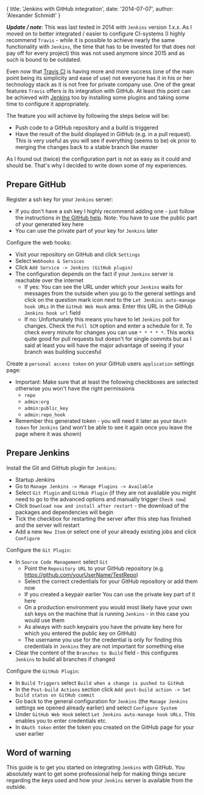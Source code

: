 {
  title: 'Jenkins with GitHub integration',
  date: '2014-07-07',
  author: 'Alexander Schmidt'
}

***Update / note***: This was last tested in 2014 with `Jenkins` version *1.x.x*. As I moved on to better integrated / easier to configure CI-systems (I highly recommend `Travis` - while it is possible to achieve nearly the same functionality with `Jenkins`, the time that has to be invested for that does not pay off for every project) this was not used anymore since 2015 and as such is bound to be outdated.

Even now that [Travis CI](https://travis-ci.org/) is having more and more success (one of the main point being its simplicity and ease of use) not everyone has it in his or her technology stack as it is not free for private company use.
One of the great features `Travis` offers is its integration with GitHub. At least this point can be achieved with [Jenkins](http://jenkins-ci.org/) too by installing some plugins and taking some time to configure it appropriately.

The feature you will achieve by following the steps below will be:

- Push code to a GitHub repository and a build is triggered
- Have the result of the build displayed in GitHub (e.g. in a pull request). This is very useful as you will see if everything (seems to be) ok prior to merging the changes back to a stable branch like master

As I found out (twice) the configuration part is not as easy as it could and should be. That's why I decided to write down some of my experiences.

Prepare GitHub
--------------

Register a ssh key for your `Jenkins` server:

- If you don't have a ssh key I highly recommend adding one - just follow the instructions in [the GitHub help](https://help.github.com/articles/generating-ssh-keys). Note: You have to use the public part of your generated key here
- You can use the private part of your key for `Jenkins` later

Configure the web hooks:

- Visit your repository on GitHub and click `Settings`
- Select `Webhooks & Services`
- Click `Add Service -> Jenkins (GitHub plugin)`
- The configuration depends on the fact if your `Jenkins` server is reachable over the internet
  - If yes: You can see the URL under which your `Jenkins` waits for messages from the outside when you go to the general settings and click on the question mark icon next to the `Let Jenkins auto-manage hook URLs` in the `GitHub Web Hook` area. Enter this URL in the GitHub `Jenkins hook url` field
  - If no: Unfortunately this means you have to let `Jenkins` poll for changes. Check the `Poll SCM` option and enter a schedule for it. To check every minute for changes you can use `* * * * *`. This works quite good for pull requests but doesn't for single commits but as I said at least you will have the major advantage of seeing if your branch was building succesful

Create a `personal access token` on your GitHub users `application` settings page:

- Important: Make sure that at least the following checkboxes are selected otherwise you won't have the right permissions
  - `repo`
  - `admin:org`
  - `admin:public_key`
  - `admin:repo_hook`
- Remember this generated token - you will need it later as your `OAuth token` for `Jenkins` (and won't be able to see it again once you leave the page where it was shown)

Prepare Jenkins
---------------

Install the Git and GitHub plugin for `Jenkins`:

- Startup Jenkins
- Go to `Manage Jenkins -> Manage Plugins -> Available`
- Select `Git Plugin` and `GitHub Plugin` (if they are not available you might need to go to the advanced options and manually trigger `Check now`)
- Click `Download now and install after restart` - the download of the packages and dependencies will begin
- Tick the checkbox for restarting the server after this step has finished and the server will restart
- Add a new `New Item` or select one of your already existing jobs and click `Configure`

Configure the `Git Plugin`: 

- In `Source Code Management` select `Git`
  - Point the `Repository URL` to your GitHub repository (e.g. https://github.com/yourUserName/TestRepo)
  - Select the correct credentials for your GitHub repository or add them now
  - If you created a keypair earlier You can use the private key part of it here
  - On a production environment you would most likely have your own ssh keys on the machine that is running `Jenkins` - in this case you would use them
  - As always with such keypairs you have the private key here for which you entered the public key on GitHub)
  - The username you use for the credential is only for finding this credentials in `Jenkins` they are not important for something else
- Clear the content of the `Branches to Build` field - this configures `Jenkins` to build all branches if changed

Configure the `GitHub Plugin`:

- In `Build Triggers` select `Build when a change is pushed to GitHub`    
- In the `Post-build Actions` section click `Add post-build action -> Set build status on GitHub commit`
- Go back to the general configuration for `Jenkins` (the `Manage Jenkins` settings we opened already earlier) and select `Configure System`
- Under `GitHub Web Hook` select `Let Jenkins auto-manage hook URLs`. This enables you to enter credentials etc.
- In `OAuth token` enter the token you created on the GitHub page for your user earlier

Word of warning
---------------

This guide is to get you started on integrating `Jenkins` with GitHub. You absolutely want to get some professional help for making things secure regarding the keys used and how your `Jenkins` server is available from the outside.
